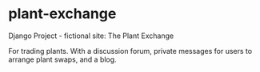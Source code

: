# plant-exchange

Django Project - fictional site: The Plant Exchange

For trading plants. With a discussion forum, private messages for users to arrange plant swaps, and a blog.



